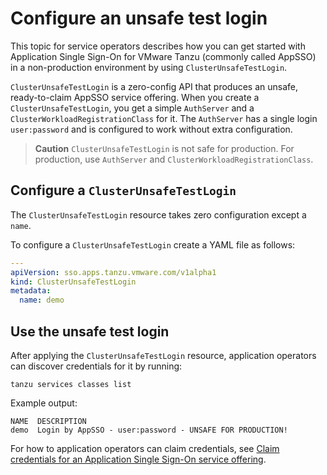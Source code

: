 # Configure an unsafe test login

This topic for service operators describes how you can get started with Application Single Sign-On for
VMware Tanzu (commonly called AppSSO) in a non-production environment by using `ClusterUnsafeTestLogin`.

`ClusterUnsafeTestLogin` is a zero-config API that produces an unsafe, ready-to-claim AppSSO service offering.
When you create a `ClusterUnsafeTestLogin`, you get a simple `AuthServer` and
a `ClusterWorkloadRegistrationClass` for it.
The `AuthServer` has a single login `user:password` and is configured to work without extra configuration.

> **Caution** `ClusterUnsafeTestLogin` is not safe for production. For production, use `AuthServer`
> and `ClusterWorkloadRegistrationClass`.

## <a id="configure"></a> Configure a `ClusterUnsafeTestLogin`

The `ClusterUnsafeTestLogin` resource takes zero configuration except a `name`.

To configure a `ClusterUnsafeTestLogin` create a YAML file as follows:

```yaml
---
apiVersion: sso.apps.tanzu.vmware.com/v1alpha1
kind: ClusterUnsafeTestLogin
metadata:
  name: demo
```

## <a id="use"></a> Use the unsafe test login

After applying the `ClusterUnsafeTestLogin` resource, application operators can discover credentials
for it by running:

```console
tanzu services classes list
```

Example output:

```console
NAME  DESCRIPTION
demo  Login by AppSSO - user:password - UNSAFE FOR PRODUCTION!
```

For how to application operators can claim credentials, see
[Claim credentials for an Application Single Sign-On service offering](../app-operators/claim-credentials.hbs.md).
